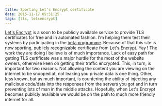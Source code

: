 ```yaml
---
title: Sporting Let's Encrypt certificate
date: 2015-11-17 09:51:25
tags: [tls, letsencrypt]
---
```


[Let's Encrypt](https://letsencrypt.org/) is a soon to be publicly
available service to provide TLS certificates for free and in automated
fashion. I'm helping them test their systems by participating in the
[beta programme](https://letsencrypt.org/2015/11/12/public-beta-timing.html).
Because of that this site is now sporting, publicly recognizable
certificate from Let's Encrypt. Yay ! The work they are doing I believe
is of much importance. Lack of easy path for getting TLS certificate was
a major hurdle for the most of the website owners, otherwise keen on
getting their traffic encrypted. This, in turn, is important for two
reasons. Not allowing the content you are viewing on the internet to be
snooped at, not leaking you private data is one thing. Other, less
known, but as much important, is countering the ability of injecting any
malicious code/data into the responses from the servers you got and in
turn preventing lots of man in the middle attacks. Hopefully, when Let's
Encrypt becomes publicly available we would be on the path to much more
friendly internet for all.  
